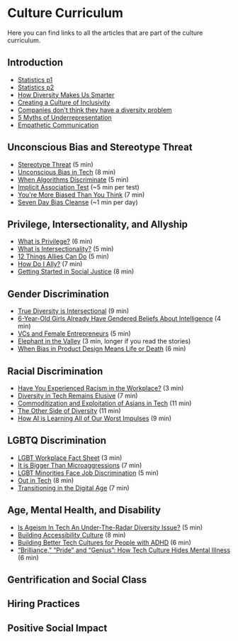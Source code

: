 # Culture Curriculum

Here you can find links to all the articles that are part of the culture curriculum.

## Introduction

+ [Statistics p1][stats]
+ [Statistics p2][stats2]
+ [How Diversity Makes Us Smarter][diversity-smarter]
+ [Creating a Culture of Inclusivity][inclusivity]
+ [Companies don't think they have a diversity problem][no-problem]
+ [5 Myths of Underrepresentation][underrep-myths]
+ [Empathetic Communication][empathetic-comm]

[stats]: http://www.informationisbeautiful.net/visualizations/diversity-in-tech/
[stats2]: http://graphics.wsj.com/diversity-in-tech-companies/
[diversity-smarter]: https://www.scientificamerican.com/article/how-diversity-makes-us-smarter/
[inclusivity]: http://betakit.com/fixing-techs-diversity-problem-means-creating-a-culture-of-inclusivity/
[no-problem]: https://www.bizjournals.com/sanjose/news/2017/03/23/silicon-valley-tech-diversity.html
[underrep-myths]: https://www.linkedin.com/pulse/5-myths-underrepresentation-dominic-price
[empathetic-comm]: https://modelviewculture.com/pieces/breaking-the-tech-language-barrier-how-empathetic-communication-can-bridge-the-gaps

## Unconscious Bias and Stereotype Threat

+ [Stereotype Threat][stereotype-threat] (5 min)
+ [Unconscious Bias in Tech][unconscious-bias] (8 min)
+ [When Algorithms Discriminate][algos-discriminate] (5 min)
+ [Implicit Association Test][iap-test] (~5 min per test)
+ [You're More Biased Than You Think][more-biased] (7 min)
+ [Seven Day Bias Cleanse][bias-cleanse] (~1 min per day)

[stereotype-threat]: http://www.nytimes.com/2012/10/07/opinion/sunday/intelligence-and-the-stereotype-threat.html
[unconscious-bias]: https://medium.com/@aldynchwelos/unconscious-bias-in-tech-why-women-leave-their-engineering-careers-f9653185d17b
[algos-discriminate]: https://www.nytimes.com/2015/07/10/upshot/when-algorithms-discriminate.html
[iap-test]: https://implicit.harvard.edu/implicit/takeatest.html
[more-biased]: https://www.fastcompany.com/3036627/youre-more-biased-than-you-think
[bias-cleanse]: http://www.lookdifferent.org/what-can-i-do/bias-cleanse

## Privilege, Intersectionality, and Allyship

+ [What is Privilege?][privilege] (6 min)
+ [What is Intersectionality?][Intersectionality] (5 min)
+ [12 Things Allies Can Do][allies] (5 min)
+ [How Do I Ally?][allies-2] (7 min)
+ [Getting Started in Social Justice][social-justice] (8 min)

[privilege]: https://www.buzzfeed.com/nicolaharvey/what-is-privilege
[intersectionality]: http://www.care2.com/causes/what-is-intersectionality-and-why-is-it-important.html
[allies]: https://blog.techinclusion.co/tech-diversity-12-things-an-ally-can-do-ca5c93435d26
[allies-2]: https://medium.com/@hadrad1000/how-do-i-ally-being-an-ally-to-women-in-technology-73b70fb86a98
[social-justice]: https://modelviewculture.com/pieces/getting-started-in-techs-social-justice-movement

## Gender Discrimination

+ [True Diversity is Intersectional][intersectional] (9 min)
+ [6-Year-Old Girls Already Have Gendered Beliefs About Intelligence][gendered-beliefs] (4 min)
+ [VCs and Female Entrepreneurs][vc-entrepreneurs] (5 min)
+ [Elephant in the Valley][elephant] (3 min, longer if you read the stories)
+ [When Bias in Product Design Means Life or Death][bias-product] (6 min)

[intersectional]: https://medium.com/projectinclude/true-diversity-is-intersectional-2282b8da8882
[gendered-beliefs]: https://www.theatlantic.com/science/archive/2017/01/six-year-old-girls-already-have-gendered-beliefs-about-intelligence/514340/
[vc-entrepreneurs]: https://hbr.org/2017/05/we-recorded-vcs-conversations-and-analyzed-how-differently-they-talk-about-female-entrepreneurs
[elephant]: https://www.elephantinthevalley.com/
[bias-product]: https://techcrunch.com/2016/11/16/when-bias-in-product-design-means-life-or-death/

## Racial Discrimination

+ [Have You Experienced Racism in the Workplace?][racism-stats] (3 min)
+ [Diversity in Tech Remains Elusive][diversity-elusive] (7 min)
+ [Commoditization and Exploitation of Asians in Tech][asian-racism] (11 min)
+ [The Other Side of Diversity][other-side-diversity] (11 min)
+ [How AI is Learning All of Our Worst Impulses][ai-impulses] (9 min)

[racism-stats]: https://www.comparably.com/guest/culture/tech/all-departments/109-have-you-ever-experienced-racism-in-the-workplace
[diversity-elusive]: https://modelviewculture.com/pieces/diversity-in-tech-remains-elusive-due-to-racism-lack-of-representation-and-cultural-differences
[asian-racism]: https://modelviewculture.com/pieces/damaged-karma-commoditization-and-exploitation-of-asians-in-tech
[other-side-diversity]: https://medium.com/this-is-hard/the-other-side-of-diversity-1bb3de2f053e
[ai-impulses]: https://www.theguardian.com/inequality/2017/aug/08/rise-of-the-racist-robots-how-ai-is-learning-all-our-worst-impulses

## LGBTQ Discrimination

+ [LGBT Workplace Fact Sheet][lgbt-stats] (3 min)
+ [It is Bigger Than Microaggressions][bigger-microaggressions] (7 min)
+ [LGBT Minorities Face Job Discrimination][lgbt-minorities] (5 min)
+ [Out in Tech][out-in-tech] (8 min)
+ [Transitioning in the Digital Age][transitioning-digital] (7 min)

[lgbt-stats]: http://outandequal.org/2017-workplace-equality-fact-sheet/
[bigger-microaggressions]: https://modelviewculture.com/pieces/it-is-bigger-than-microaggressions
[lgbt-minorities]: https://www.bna.com/lgbt-minorities-face-high-unemployment-job-discrimination-low-wages-study-finds/
[out-in-tech]: https://www.geekwire.com/2015/out-in-tech-what-its-like-to-be-lgbt-in-an-industry-struggling-with-diversity/
[transitioning-digital]: https://modelviewculture.com/pieces/transitioning-in-the-digital-age

## Age, Mental Health, and Disability

+ [Is Ageism In Tech An Under-The-Radar Diversity Issue?][ageism] (5 min)
+ [Building Accessibility Culture][accessibility] (8 min)
+ [Building Better Tech Cultures for People with ADHD][adhd] (6 min)
+ [“Brilliance,” “Pride” and “Genius”: How Tech Culture Hides Mental Illness][mental-illness] (6 min) 

[ageism]: https://www.fastcompany.com/3054204/is-ageism-in-tech-an-under-the-radar-diversity-issue
[accessibility]: https://modelviewculture.com/pieces/building-accessibility-culture
[adhd]: https://modelviewculture.com/pieces/building-better-tech-cultures-for-people-with-adhd
[mental-illness]: https://modelviewculture.com/pieces/brilliance-pride-and-genius-how-tech-culture-hides-mental-illness

## Gentrification and Social Class

## Hiring Practices

## Positive Social Impact

